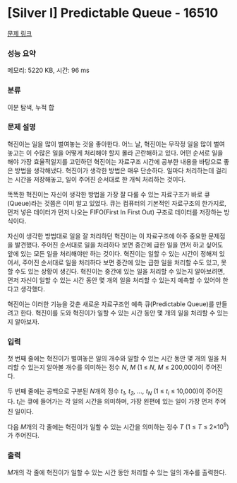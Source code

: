 # [Silver I] Predictable Queue - 16510 

[문제 링크](https://www.acmicpc.net/problem/16510) 

### 성능 요약

메모리: 5220 KB, 시간: 96 ms

### 분류

이분 탐색, 누적 합

### 문제 설명

<p>혁진이는 일을 많이 벌여놓는 것을 좋아한다. 어느 날, 혁진이는 무작정 일을 많이 벌여놓고는 이 수많은 일을 어떻게 처리해야 할지 몰라 곤란해하고 있다. 어떤 순서로 일을 해야 가장 효율적일지를 고민하던 혁진이는 자료구조 시간에 공부한 내용을 바탕으로 좋은 방법을 생각해냈다. 혁진이가 생각한 방법은 매우 단순하다. 일마다 처리하는데 걸리는 시간을 저장해놓고, 일이 주어진 순서대로 한 개씩 처리하는 것이다.</p>

<p>똑똑한 혁진이는 자신이 생각한 방법을 가장 잘 다룰 수 있는 자료구조가 바로 큐(Queue)라는 것쯤은 이미 알고 있었다. 큐는 컴퓨터의 기본적인 자료구조의 한가지로, 먼저 넣은 데이터가 먼저 나오는 FIFO(First In First Out) 구조로 데이터를 저장하는 방식이다.</p>

<p>자신이 생각한 방법대로 일을 잘 처리하던 혁진이는 이 자료구조에 아주 중요한 문제점을 발견했다. 주어진 순서대로 일을 처리하다 보면 중간에 급한 일을 먼저 하고 싶어도 앞에 있는 모든 일을 처리해야만 하는 것이다. 혁진이는 일할 수 있는 시간이 정해져 있어서, 주어진 순서대로 일을 처리하다 보면 중간에 있는 급한 일을 처리할 수도 있고, 못할 수도 있는 상황이 생긴다. 혁진이는 중간에 있는 일을 처리할 수 있는지 알아보려면, 먼저 자신이 일할 수 있는 시간 동안 몇 개의 일을 처리할 수 있는지 예측할 수 있어야 한다고 생각했다.</p>

<p>혁진이는 이러한 기능을 갖춘 새로운 자료구조인 예측 큐(Predictable Queue)를 만들려고 한다. 혁진이를 도와 혁진이가 일할 수 있는 시간 동안 몇 개의 일을 처리할 수 있는지 알아보자.</p>

### 입력 

 <p>첫 번째 줄에는 혁진이가 벌여놓은 일의 개수와 일할 수 있는 시간 동안 몇 개의 일을 처리할 수 있는지 알아볼 개수를 의미하는 정수 <em>N</em>, <em>M</em> (1 ≤ <em>N</em>, <em>M</em> ≤ 200,000)이 주어진다.</p>

<p>두 번째 줄에는 공백으로 구분된 <em>N</em>개의 정수 <em>t<sub>1</sub>, t<sub>2</sub>, ..., t<sub>N</sub></em> (1 ≤ <em>t<sub>i</sub></em> ≤ 10,000)이 주어진다. <em>t<sub>i</sub></em>는 큐에 들어가는 각 일의 시간을 의미하며, 가장 왼편에 있는 일이 가장 먼저 주어진 일이다.</p>

<p>다음 <em>M</em>개의 각 줄에는 혁진이가 일할 수 있는 시간을 의미하는 정수 <em>T</em> (1 ≤ <em>T</em> ≤ 2×10<sup>9</sup>)가 주어진다.</p>

### 출력 

 <p><em>M</em>개의 각 줄에 혁진이가 일할 수 있는 시간 동안 처리할 수 있는 일의 개수를 출력한다.</p>


